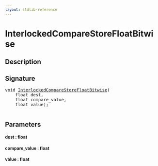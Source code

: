 ```yaml
---
layout: stdlib-reference
---
```


# InterlockedCompareStoreFloatBitwise

## Description





## Signature 

<pre>
<span class="code_keyword">void</span> <a href="/stdlib-reference/global-decls/InterlockedCompareStoreFloatBitwise">InterlockedCompareStoreFloatBitwise</a>(
    <span class="code_keyword">float</span> <span class='code_param'>dest</span>,
    <span class="code_keyword">float</span> <span class='code_param'>compare_value</span>,
    <span class="code_keyword">float</span> <span class='code_param'>value</span>);

</pre>

## Parameters

#### dest : float
#### compare\_value : float
#### value : float

